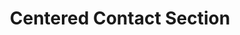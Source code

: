 ---
title: Centered Contact Section
category: Marketing
paid: false
isActive: true
ltr: {"vue":{"vueTail":[],"vueCss":[]},"react":{"jsxCss":[],"jsxTail":[{"code":"export default () => {\n\n    return (\n        <main className=\"py-14\">\n            <div className=\"max-w-screen-xl mx-auto px-4 text-gray-600 md:px-8\">\n                <div className=\"max-w-lg mx-auto space-y-3 sm:text-center\">\n                    <h3 className=\"text-indigo-600 font-semibold\">\n                        Contact\n                    </h3>\n                    <p className=\"text-gray-800 text-3xl font-semibold sm:text-4xl\">\n                        Get in touch\n                    </p>\n                    <p>\n                        We’d love to hear from you! Please fill out the form bellow.\n                    </p>\n                </div>\n                <div className=\"mt-12 max-w-lg mx-auto\">\n                    <form\n                        onSubmit={(e) => e.preventDefault()}\n                        className=\"space-y-5\"\n                    >\n                        <div className=\"flex flex-col items-center gap-y-5 gap-x-6 [&>*]:w-full sm:flex-row\">\n                            <div>\n                                <label className=\"font-medium\">\n                                    First name\n                                </label>\n                                <input\n                                    type=\"text\"\n                                    required\n                                    className=\"w-full mt-2 px-3 py-2 text-gray-500 bg-transparent outline-none border focus:border-indigo-600 shadow-sm rounded-lg\"\n                                />\n                            </div>\n                            <div>\n                                <label className=\"font-medium\">\n                                    Last name\n                                </label>\n                                <input\n                                    type=\"text\"\n                                    required\n                                    className=\"w-full mt-2 px-3 py-2 text-gray-500 bg-transparent outline-none border focus:border-indigo-600 shadow-sm rounded-lg\"\n                                />\n                            </div>\n                        </div>\n                        <div>\n                            <label className=\"font-medium\">\n                                Email\n                            </label>\n                            <input\n                                type=\"email\"\n                                required\n                                className=\"w-full mt-2 px-3 py-2 text-gray-500 bg-transparent outline-none border focus:border-indigo-600 shadow-sm rounded-lg\"\n                            />\n                        </div>\n                        <div>\n                            <label className=\"font-medium\">\n                                Phone number\n                            </label>\n                            <div className=\"relative mt-2\">\n                                <div className=\"absolute inset-y-0 left-3 my-auto h-6 flex items-center border-r pr-2\">\n                                    <select className=\"text-sm bg-transparent outline-none rounded-lg h-full\">\n                                        <option>US</option>\n                                        <option>ES</option>\n                                        <option>MR</option>\n                                    </select>\n                                </div>\n                                <input\n                                    type=\"number\"\n                                    placeholder=\"+1 (555) 000-000\"\n                                    required\n                                    className=\"w-full pl-[4.5rem] pr-3 py-2 appearance-none bg-transparent outline-none border focus:border-indigo-600 shadow-sm rounded-lg\"\n                                />\n                            </div>\n                        </div>\n                        <div>\n                            <label className=\"font-medium\">\n                                Message\n                            </label>\n                            <textarea required className=\"w-full mt-2 h-36 px-3 py-2 resize-none appearance-none bg-transparent outline-none border focus:border-indigo-600 shadow-sm rounded-lg\"></textarea>\n                        </div>\n                        <button\n                            className=\"w-full px-4 py-2 text-white font-medium bg-indigo-600 hover:bg-indigo-500 active:bg-indigo-600 rounded-lg duration-150\"\n                        >\n                            Submit\n                        </button>\n                    </form>\n                </div>\n            </div>\n        </main>\n    )\n}","label":"App.jsx"}]},"preview":"function App() {\n  return /*#__PURE__*/React.createElement(\"main\", {\n    className: \"py-14\"\n  }, /*#__PURE__*/React.createElement(\"div\", {\n    className: \"max-w-screen-xl mx-auto px-4 text-gray-600 md:px-8\"\n  }, /*#__PURE__*/React.createElement(\"div\", {\n    className: \"max-w-lg mx-auto space-y-3 sm:text-center\"\n  }, /*#__PURE__*/React.createElement(\"h3\", {\n    className: \"text-indigo-600 font-semibold\"\n  }, \"Contact\"), /*#__PURE__*/React.createElement(\"p\", {\n    className: \"text-gray-800 text-3xl font-semibold sm:text-4xl\"\n  }, \"Get in touch\"), /*#__PURE__*/React.createElement(\"p\", null, \"We\\u2019d love to hear from you! Please fill out the form bellow.\")), /*#__PURE__*/React.createElement(\"div\", {\n    className: \"mt-12 max-w-lg mx-auto\"\n  }, /*#__PURE__*/React.createElement(\"form\", {\n    onSubmit: e => e.preventDefault(),\n    className: \"space-y-5\"\n  }, /*#__PURE__*/React.createElement(\"div\", {\n    className: \"flex flex-col items-center gap-y-5 gap-x-6 [&>*]:w-full sm:flex-row\"\n  }, /*#__PURE__*/React.createElement(\"div\", null, /*#__PURE__*/React.createElement(\"label\", {\n    className: \"font-medium\"\n  }, \"First name\"), /*#__PURE__*/React.createElement(\"input\", {\n    type: \"text\",\n    required: true,\n    className: \"w-full mt-2 px-3 py-2 text-gray-500 bg-transparent outline-none border focus:border-indigo-600 shadow-sm rounded-lg\"\n  })), /*#__PURE__*/React.createElement(\"div\", null, /*#__PURE__*/React.createElement(\"label\", {\n    className: \"font-medium\"\n  }, \"Last name\"), /*#__PURE__*/React.createElement(\"input\", {\n    type: \"text\",\n    required: true,\n    className: \"w-full mt-2 px-3 py-2 text-gray-500 bg-transparent outline-none border focus:border-indigo-600 shadow-sm rounded-lg\"\n  }))), /*#__PURE__*/React.createElement(\"div\", null, /*#__PURE__*/React.createElement(\"label\", {\n    className: \"font-medium\"\n  }, \"Email\"), /*#__PURE__*/React.createElement(\"input\", {\n    type: \"email\",\n    required: true,\n    className: \"w-full mt-2 px-3 py-2 text-gray-500 bg-transparent outline-none border focus:border-indigo-600 shadow-sm rounded-lg\"\n  })), /*#__PURE__*/React.createElement(\"div\", null, /*#__PURE__*/React.createElement(\"label\", {\n    className: \"font-medium\"\n  }, \"Phone number\"), /*#__PURE__*/React.createElement(\"div\", {\n    className: \"relative mt-2\"\n  }, /*#__PURE__*/React.createElement(\"div\", {\n    className: \"absolute inset-y-0 left-3 my-auto h-6 flex items-center border-r pr-2\"\n  }, /*#__PURE__*/React.createElement(\"select\", {\n    className: \"text-sm bg-transparent outline-none rounded-lg h-full\"\n  }, /*#__PURE__*/React.createElement(\"option\", null, \"US\"), /*#__PURE__*/React.createElement(\"option\", null, \"ES\"), /*#__PURE__*/React.createElement(\"option\", null, \"MR\"))), /*#__PURE__*/React.createElement(\"input\", {\n    type: \"number\",\n    placeholder: \"+1 (555) 000-000\",\n    required: true,\n    className: \"w-full pl-[4.5rem] pr-3 py-2 appearance-none bg-transparent outline-none border focus:border-indigo-600 shadow-sm rounded-lg\"\n  }))), /*#__PURE__*/React.createElement(\"div\", null, /*#__PURE__*/React.createElement(\"label\", {\n    className: \"font-medium\"\n  }, \"Message\"), /*#__PURE__*/React.createElement(\"textarea\", {\n    required: true,\n    className: \"w-full mt-2 h-36 px-3 py-2 resize-none appearance-none bg-transparent outline-none border focus:border-indigo-600 shadow-sm rounded-lg\"\n  })), /*#__PURE__*/React.createElement(\"button\", {\n    className: \"w-full px-4 py-2 text-white font-medium bg-indigo-600 hover:bg-indigo-500 active:bg-indigo-600 rounded-lg duration-150\"\n  }, \"Submit\")))));\n}"}
rtl: {"vue":{"vueTail":[],"vueCss":[]},"preview":"function App() {\n  return /*#__PURE__*/React.createElement(\"main\", {\n    className: \"py-14\"\n  }, /*#__PURE__*/React.createElement(\"div\", {\n    className: \"max-w-screen-xl mx-auto px-4 text-gray-600 md:px-8\"\n  }, /*#__PURE__*/React.createElement(\"div\", {\n    className: \"max-w-lg mx-auto space-y-3 sm:text-center\"\n  }, /*#__PURE__*/React.createElement(\"h3\", {\n    className: \"text-indigo-600 font-semibold\"\n  }, \"\\u0627\\u062A\\u0635\\u0644 \\u0628\\u0646\\u0627\"), /*#__PURE__*/React.createElement(\"p\", {\n    className: \"text-gray-800 text-3xl font-semibold sm:text-4xl\"\n  }, \"\\u0627\\u0628\\u0642\\u0649 \\u0639\\u0644\\u0649 \\u062A\\u0648\\u0627\\u0635\\u0644\"), /*#__PURE__*/React.createElement(\"p\", null, \"\\u064A\\u0633\\u0639\\u062F\\u0646\\u0627 \\u0623\\u0646 \\u0646\\u0633\\u0645\\u0639 \\u0645\\u0646\\u0643! \\u064A\\u0631\\u062C\\u0649 \\u0645\\u0644\\u0621 \\u0627\\u0644\\u0646\\u0645\\u0648\\u0630\\u062C \\u0623\\u062F\\u0646\\u0627\\u0647.\")), /*#__PURE__*/React.createElement(\"div\", {\n    className: \"mt-12 max-w-lg mx-auto\"\n  }, /*#__PURE__*/React.createElement(\"form\", {\n    onSubmit: e => e.preventDefault(),\n    className: \"space-y-5\"\n  }, /*#__PURE__*/React.createElement(\"div\", {\n    className: \"flex flex-col items-center gap-y-5 gap-x-6 [&>*]:w-full sm:flex-row\"\n  }, /*#__PURE__*/React.createElement(\"div\", null, /*#__PURE__*/React.createElement(\"label\", {\n    className: \"font-medium\"\n  }, \"\\u0627\\u0644\\u0627\\u0633\\u0645 \\u0627\\u0644\\u0627\\u0648\\u0644\"), /*#__PURE__*/React.createElement(\"input\", {\n    type: \"text\",\n    required: true,\n    className: \"w-full mt-2 px-3 py-2 text-gray-500 bg-transparent outline-none border focus:border-indigo-600 shadow-sm rounded-lg\"\n  })), /*#__PURE__*/React.createElement(\"div\", null, /*#__PURE__*/React.createElement(\"label\", {\n    className: \"font-medium\"\n  }, \"\\u0627\\u0633\\u0645 \\u0627\\u0644\\u0639\\u0627\\u0626\\u0644\\u0629\"), /*#__PURE__*/React.createElement(\"input\", {\n    type: \"text\",\n    required: true,\n    className: \"w-full mt-2 px-3 py-2 text-gray-500 bg-transparent outline-none border focus:border-indigo-600 shadow-sm rounded-lg\"\n  }))), /*#__PURE__*/React.createElement(\"div\", null, /*#__PURE__*/React.createElement(\"label\", {\n    className: \"font-medium\"\n  }, \"\\u0627\\u0644\\u0628\\u0631\\u064A\\u062F \\u0627\\u0644\\u0627\\u0644\\u0643\\u062A\\u0631\\u0648\\u0646\\u064A\"), /*#__PURE__*/React.createElement(\"input\", {\n    type: \"email\",\n    required: true,\n    className: \"w-full mt-2 px-3 py-2 text-gray-500 bg-transparent outline-none border focus:border-indigo-600 shadow-sm rounded-lg\"\n  })), /*#__PURE__*/React.createElement(\"div\", null, /*#__PURE__*/React.createElement(\"label\", {\n    className: \"font-medium\"\n  }, \"\\u0631\\u0642\\u0645 \\u0627\\u0644\\u0647\\u0627\\u062A\\u0641\"), /*#__PURE__*/React.createElement(\"div\", {\n    className: \"relative mt-2\"\n  }, /*#__PURE__*/React.createElement(\"div\", {\n    className: \"absolute inset-y-0 left-3 my-auto h-6 flex items-center border-r pr-2\"\n  }, /*#__PURE__*/React.createElement(\"select\", {\n    className: \"text-sm bg-transparent outline-none rounded-lg h-full\"\n  }, /*#__PURE__*/React.createElement(\"option\", null, \"US\"), /*#__PURE__*/React.createElement(\"option\", null, \"ES\"), /*#__PURE__*/React.createElement(\"option\", null, \"MR\"))), /*#__PURE__*/React.createElement(\"input\", {\n    type: \"number\",\n    placeholder: \"+1 (555) 000-000\",\n    required: true,\n    className: \"w-full pl-[4.5rem] pr-3 py-2 appearance-none bg-transparent outline-none border focus:border-indigo-600 shadow-sm rounded-lg\"\n  }))), /*#__PURE__*/React.createElement(\"div\", null, /*#__PURE__*/React.createElement(\"label\", {\n    className: \"font-medium\"\n  }, \"\\u0627\\u0644\\u0631\\u0633\\u0627\\u0644\\u0629\"), /*#__PURE__*/React.createElement(\"textarea\", {\n    required: true,\n    className: \"w-full mt-2 h-36 px-3 py-2 resize-none appearance-none bg-transparent outline-none border focus:border-indigo-600 shadow-sm rounded-lg\"\n  })), /*#__PURE__*/React.createElement(\"button\", {\n    className: \"w-full px-4 py-2 text-white font-medium bg-indigo-600 hover:bg-indigo-500 active:bg-indigo-600 rounded-lg duration-150\"\n  }, \"\\u0625\\u0631\\u0633\\u0627\\u0644\")))));\n}","react":{"jsxTail":[{"code":"export default () => {\n\n    return (\n        <main className=\"py-14\">\n            <div className=\"max-w-screen-xl mx-auto px-4 text-gray-600 md:px-8\">\n                <div className=\"max-w-lg mx-auto space-y-3 sm:text-center\">\n                    <h3 className=\"text-indigo-600 font-semibold\">\n                        اتصل بنا\n                    </h3>\n                    <p className=\"text-gray-800 text-3xl font-semibold sm:text-4xl\">\n                        ابقى على تواصل\n                    </p>\n                    <p>\n                        يسعدنا أن نسمع منك! يرجى ملء النموذج أدناه.\n                    </p>\n                </div>\n                <div className=\"mt-12 max-w-lg mx-auto\">\n                    <form\n                        onSubmit={(e) => e.preventDefault()}\n                        className=\"space-y-5\"\n                    >\n                        <div className=\"flex flex-col items-center gap-y-5 gap-x-6 [&>*]:w-full sm:flex-row\">\n                            <div>\n                                <label className=\"font-medium\">\n                                    الاسم الاول\n                                </label>\n                                <input\n                                    type=\"text\"\n                                    required\n                                    className=\"w-full mt-2 px-3 py-2 text-gray-500 bg-transparent outline-none border focus:border-indigo-600 shadow-sm rounded-lg\"\n                                />\n                            </div>\n                            <div>\n                                <label className=\"font-medium\">\n                                    اسم العائلة\n                                </label>\n                                <input\n                                    type=\"text\"\n                                    required\n                                    className=\"w-full mt-2 px-3 py-2 text-gray-500 bg-transparent outline-none border focus:border-indigo-600 shadow-sm rounded-lg\"\n                                />\n                            </div>\n                        </div>\n                        <div>\n                            <label className=\"font-medium\">\n                                البريد الالكتروني\n                            </label>\n                            <input\n                                type=\"email\"\n                                required\n                                className=\"w-full mt-2 px-3 py-2 text-gray-500 bg-transparent outline-none border focus:border-indigo-600 shadow-sm rounded-lg\"\n                            />\n                        </div>\n                        <div>\n                            <label className=\"font-medium\">\n                                رقم الهاتف\n                            </label>\n                            <div className=\"relative mt-2\">\n                                <div className=\"absolute inset-y-0 left-3 my-auto h-6 flex items-center border-r pr-2\">\n                                    <select className=\"text-sm bg-transparent outline-none rounded-lg h-full\">\n                                        <option>US</option>\n                                        <option>ES</option>\n                                        <option>MR</option>\n                                    </select>\n                                </div>\n                                <input\n                                    type=\"number\"\n                                    placeholder=\"+1 (555) 000-000\"\n                                    required\n                                    className=\"w-full pl-[4.5rem] pr-3 py-2 appearance-none bg-transparent outline-none border focus:border-indigo-600 shadow-sm rounded-lg\"\n                                />\n                            </div>\n                        </div>\n                        <div>\n                            <label className=\"font-medium\">\n                                الرسالة\n                            </label>\n                            <textarea required className=\"w-full mt-2 h-36 px-3 py-2 resize-none appearance-none bg-transparent outline-none border focus:border-indigo-600 shadow-sm rounded-lg\"></textarea>\n                        </div>\n                        <button\n                            className=\"w-full px-4 py-2 text-white font-medium bg-indigo-600 hover:bg-indigo-500 active:bg-indigo-600 rounded-lg duration-150\"\n                        >\n                            إرسال\n                        </button>\n                    </form>\n                </div>\n            </div>\n        </main>\n    )\n}","label":"App.jsx"}],"jsxCss":[]}}
slug: /contact-sections
id: d901dbed-7dac-48ba-a08d-b12dd074a93c
created_at: 1671307657778
---